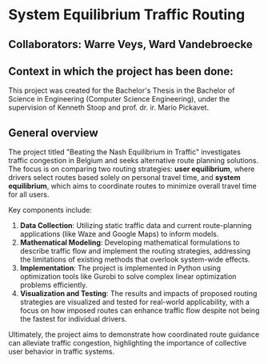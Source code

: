 # System Equilibrium Traffic Routing

## Collaborators: Warre Veys, Ward Vandebroecke

## Context in which the project has been done:
 This project was created for the Bachelor's Thesis in the Bachelor of Science in Engineering (Computer Science Engineering), under the supervision of Kenneth Stoop and prof. dr. ir. Mario Pickavet.

## General overview

The project titled "Beating the Nash Equilibrium in Traffic" investigates traffic congestion in Belgium and seeks alternative route planning solutions. The focus is on comparing two routing strategies: **user equilibrium**, where drivers select routes based solely on personal travel time, and **system equilibrium**, which aims to coordinate routes to minimize overall travel time for all users.

Key components include:

1. **Data Collection**: Utilizing static traffic data and current route-planning applications (like Waze and Google Maps) to inform models.
2. **Mathematical Modeling**: Developing mathematical formulations to describe traffic flow and implement the routing strategies, addressing the limitations of existing methods that overlook system-wide effects.
3. **Implementation**: The project is implemented in Python using optimization tools like Gurobi to solve complex linear optimization problems efficiently.
4. **Visualization and Testing**: The results and impacts of proposed routing strategies are visualized and tested for real-world applicability, with a focus on how imposed routes can enhance traffic flow despite not being the fastest for individual drivers.

Ultimately, the project aims to demonstrate how coordinated route guidance can alleviate traffic congestion, highlighting the importance of collective user behavior in traffic systems.
